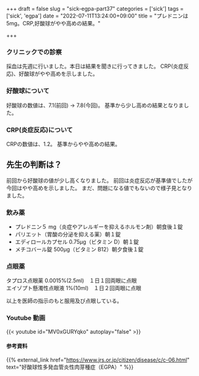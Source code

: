 +++
draft = false
slug = "sick-egpa-part37"
categories = ['sick']
tags = ['sick', 'egpa']
date = "2022-07-11T13:24:00+09:00"
title = "プレドニンは5mg。CRP,好酸球がやや高めの結果。"

+++

### クリニックでの診察

採血は先週に行いました。本日は結果を聞きに行ってきました。
CRP(炎症反応)、好酸球がやや高めを示しました。

<!--more-->

### 好酸球について

好酸球の数値は、7.1(前回) → 7.8(今回)。
基準から少し高めの結果となりました。

### CRP(炎症反応)について

CRPの数値は、1.2。
基準からやや高めの結果。

## 先生の判断は？

前回から好酸球の値が少し高くなりました。
前回は炎症反応が基準値でしたが今回はやや高めを示しました。
まだ、問題になる値でもないので様子見となりました。

### 飲み薬

- プレドニン５ mg（炎症やアレルギーを抑えるホルモン剤）朝食後１錠
- パリエット（胃酸の分泌を抑える薬）朝１錠
- エディロールカプセル 0.75μg（ビタミン D）朝１錠
- メチコバール錠 500μg（ビタミン B12）朝夕食後１錠

### 点眼薬

タプロス点眼薬 0.0015%(2.5ml)　１日１回両眼に点眼  
エイゾプト懸濁性点眼液 1%(10ml)　１日２回両眼に点眼

以上を医師の指示のもと服用及び点眼している。

### Youtube 動画

{{< youtube id="MV0xGURYqko" autoplay="false" >}}

#### 参考資料

{{% external_link href="https://www.jrs.or.jp/citizen/disease/c/c-06.html" text="好酸球性多発血管炎性肉芽種症（EGPA）" %}}
